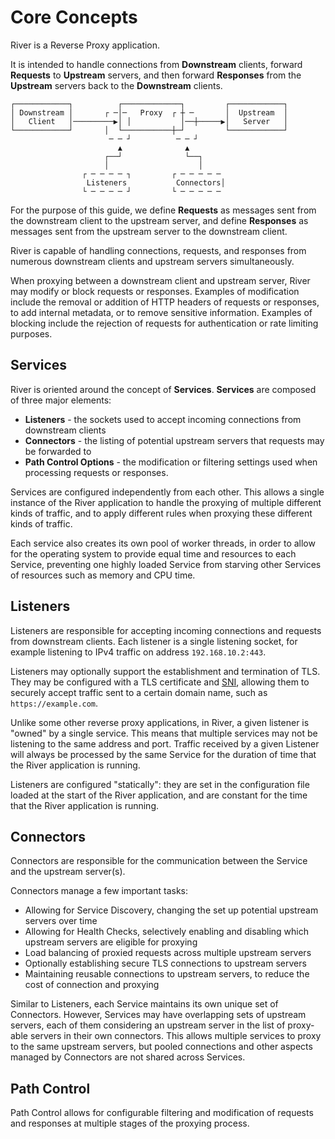 # Core Concepts

River is a Reverse Proxy application.

It is intended to handle connections from **Downstream** clients, forward
**Requests** to **Upstream** servers, and then forward **Responses** from
the **Upstream** servers back to the **Downstream** clients.

```text
┌────────────┐          ┌─────────────┐         ┌────────────┐
│ Downstream │       ┌ ─│─   Proxy  ┌ ┼ ─       │  Upstream  │
│   Client   │─────────▶│ │           │──┼─────▶│   Server   │
└────────────┘       │  └───────────┼─┘         └────────────┘
                      ─ ─ ┘          ─ ─ ┘
                        ▲              ▲
                     ┌──┘              └──┐
                     │                    │
                ┌ ─ ─ ─ ─ ┐         ┌ ─ ─ ─ ─ ─
                 Listeners           Connectors│
                └ ─ ─ ─ ─ ┘         └ ─ ─ ─ ─ ─
```

For the purpose of this guide, we define **Requests** as messages sent
from the downstream client to the upstream server, and define **Responses**
as messages sent from the upstream server to the downstream client.

River is capable of handling connections, requests, and responses from
numerous downstream clients and upstream servers simultaneously.

When proxying between a downstream client and upstream server, River
may modify or block requests or responses. Examples of modification
include the removal or addition of HTTP headers of requests or responses,
to add internal metadata, or to remove sensitive information. Examples
of blocking include the rejection of requests for authentication or
rate limiting purposes.

## Services

River is oriented around the concept of **Services**. **Services** are
composed of three major elements:

* **Listeners** - the sockets used to accept incoming connections from
  downstream clients
* **Connectors** - the listing of potential upstream servers that requests
  may be forwarded to
* **Path Control Options** - the modification or filtering settings used
  when processing requests or responses.

Services are configured independently from each other. This allows a single
instance of the River application to handle the proxying of multiple different
kinds of traffic, and to apply different rules when proxying these different
kinds of traffic.

Each service also creates its own pool of worker threads, in order to allow for
the operating system to provide equal time and resources to each Service,
preventing one highly loaded Service from starving other Services of resources
such as memory and CPU time.

## Listeners

Listeners are responsible for accepting incoming connections and requests
from downstream clients. Each listener is a single listening socket, for
example listening to IPv4 traffic on address `192.168.10.2:443`.

Listeners may optionally support the establishment and termination of TLS.
They may be configured with a TLS certificate and [SNI], allowing them
to securely accept traffic sent to a certain domain name, such as
`https://example.com`.

[SNI]: https://www.cloudflare.com/en-gb/learning/ssl/what-is-sni/

Unlike some other reverse proxy applications, in River, a given listener
is "owned" by a single service. This means that multiple services may not
be listening to the same address and port. Traffic received by a given
Listener will always be processed by the same Service for the duration
of time that the River application is running.

Listeners are configured "statically": they are set in the configuration
file loaded at the start of the River application, and are constant for
the time that the River application is running.

## Connectors

Connectors are responsible for the communication between the Service and
the upstream server(s).

Connectors manage a few important tasks:

* Allowing for Service Discovery, changing the set up potential upstream servers over time
* Allowing for Health Checks, selectively enabling and disabling which upstream servers
  are eligible for proxying
* Load balancing of proxied requests across multiple upstream servers
* Optionally establishing secure TLS connections to upstream servers
* Maintaining reusable connections to upstream servers, to reduce the cost of connection
  and proxying

Similar to Listeners, each Service maintains its own unique set of Connectors. However,
Services may have overlapping sets of upstream servers, each of them considering an
upstream server in the list of proxy-able servers in their own connectors. This allows
multiple services to proxy to the same upstream servers, but pooled connections and
other aspects managed by Connectors are not shared across Services.

## Path Control

Path Control allows for configurable filtering and modification of requests and
responses at multiple stages of the proxying process.
